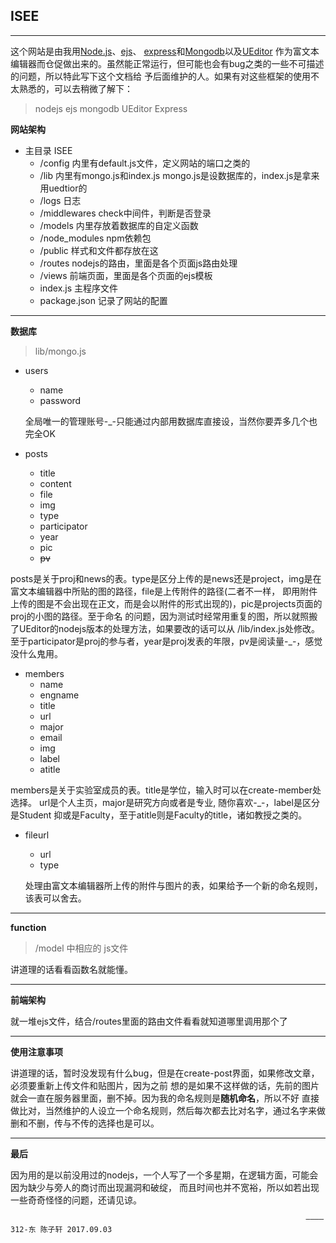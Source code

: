 <h2> ISEE </h2>
  
---
这个网站是由我用[Node.js](http://nodejs.org)、[ejs](http://embeddedjs.com)、
[express](http://expressjs.com)和[Mongodb](http://mongodb.org)以及[UEditor](http://ueditor.baidu.com)
作为富文本编辑器而仓促做出来的。虽然能正常运行，但可能也会有bug之类的一些不可描述的问题，所以特此写下这个文档给
予后面维护的人。如果有对这些框架的使用不太熟悉的，可以去稍微了解下：
>nodejs  ejs  mongodb UEditor  Express

**网站架构**

* 主目录 ISEE
  + /config 内里有default.js文件，定义网站的端口之类的
  + /lib 内里有mongo.js和index.js  mongo.js是设数据库的，index.js是拿来用uedtior的
  + /logs  日志
  + /middlewares check中间件，判断是否登录
  + /models 内里存放着数据库的自定义函数
  + /node_modules npm依赖包
  + /public 样式和文件都存放在这
  + /routes nodejs的路由，里面是各个页面js路由处理
  + /views  前端页面，里面是各个页面的ejs模板
  + index.js 主程序文件
  + package.json 记录了网站的配置
---
**数据库**    

>lib/mongo.js

+ users
  - name
  - password       
  
  全局唯一的管理账号-_-只能通过内部用数据库直接设，当然你要弄多几个也完全OK
        
+ posts
  - title
  - content
  - file
  - img
  - type
  - participator
  - year
  - pic
  - <del>pv</del>   
  
 posts是关于proj和news的表。type是区分上传的是news还是project，img是在富文本编辑器中所贴的图的路径，file是上传附件的路径(二者不一样，
 即用附件上传的图是不会出现在正文，而是会以附件的形式出现的)，pic是projects页面的proj的小图的路径。至于命名
 的问题，因为测试时经常用重复的图，所以就照搬了UEditor的nodejs版本的处理方法，如果要改的话可以从
 /lib/index.js处修改。至于participator是proj的参与者，year是proj发表的年限，pv是阅读量-_-，感觉没什么鬼用。
        
+ members
  - name
  - engname
  - title
  - url
  - major
  - email
  - img
  - label
  - atitle
  
members是关于实验室成员的表。title是学位，输入时可以在create-member处选择。
url是个人主页，major是研究方向或者是专业, 随你喜欢-_-，label是区分是Student
抑或是Faculty，至于atitle则是Faculty的title，诸如教授之类的。
         
+ fileurl
  - url
  - type
  
  处理由富文本编辑器所上传的附件与图片的表，如果给予一个新的命名规则， 该表可以舍去。
  
---
**function**
> /model 中相应的 js文件   

讲道理的话看看函数名就能懂。

---


**前端架构**

就一堆ejs文件，结合/routes里面的路由文件看看就知道哪里调用那个了


---

**使用注意事项**

讲道理的话，暂时没发现有什么bug，但是在create-post界面，如果修改文章，必须要重新上传文件和贴图片，因为之前
想的是如果不这样做的话，先前的图片就会一直在服务器里面，删不掉。因为我的命名规则是<b>随机命名</b>，所以不好
直接做比对，当然维护的人设立一个命名规则，然后每次都去比对名字，通过名字来做删和不删，传与不传的选择也是可以。

---

**最后**

因为用的是以前没用过的nodejs，一个人写了一个多星期，在逻辑方面，可能会因为缺少与旁人的商讨而出现漏洞和破绽，
而且时间也并不宽裕，所以如若出现一些奇奇怪怪的问题，还请见谅。
                                                                                      
                                                                      ————312-东 陈子轩 2017.09.03
